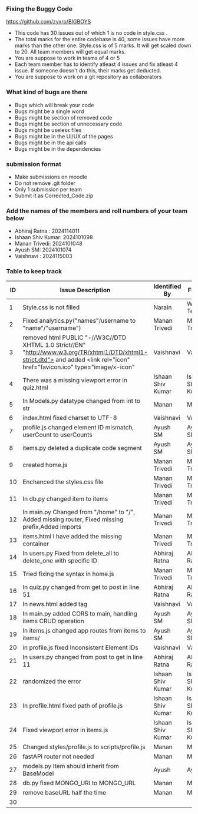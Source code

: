 ### Fixing the Buggy Code
https://github.com/zyxro/BIGBOYS
- This code has 30 issues out of which 1 is no code in style.css . 
- The total marks for the entire codebase is 40, some issues have more marks than the other one. Style.css is of 5 marks. It will get scaled down to 20. All team members will get equal marks.
- You are suppose to work in teams of 4 or 5
- Each team member has to identify atleast 4 issues and fix atleast 4 issue. If someone doesn't do this, their marks get deducted.
- You are suppose to work on a git repository as collaborators

### What kind of bugs are there

- Bugs which will break your code
- Bugs might be a single word
- Bugs might be section of removed code
- Bugs might be section of unnecessary code
- Bugs might be useless files
- Bugs might be in the UI/UX of the pages
- Bugs might be in the api calls
- Bugs might be in the dependencies  

### submission format

- Make submissions on moodle
- Do not remove .git folder 
- Only 1 submission per team
- Submit it as Corrected_Code.zip

### Add the names of the members and roll numbers of your team below

- Abhiraj Ratna : 2024114011
- Ishaan Shiv Kumar: 2024101098
- Manan Trivedi: 2024101048
- Ayush SM: 2024101074
- Vaishnavi : 2024115003


### Table to keep track

| ID  | Issue Description                                                                               | Identified By       | Fixed By         |
|-----|-------------------------------------------------------------------------------------------------|---------------------|------------------|
| 1   | Style.css is not filled                                                                         |         Narain      |     Whole Team   |
| 2   | Fixed analytics.py("names"/username to "name"/"username")                                       |    Manan Trivedi    |    Manan Trivedi |
| 3   | removed html PUBLIC "-//W3C//DTD XHTML 1.0 Strict//EN" "http://www.w3.org/TR/xhtml1/DTD/xhtml1-strict.dtd">  and added <link rel="icon" href="favicon.ico" type="image/x-icon"                                                                                |   Vaishnavi         |     Vaishnavi    |
| 4   | There was a missing viewport error in quiz.html                                                 |Ishaan Shiv Kumar    |Ishaan Shiv Kumar |
| 5   | In Models.py datatype changed from int to str                                                   |   Manan             |     Manan        |
| 6   | index.html fixed charset to UTF-8                        |   Vaishnavi         |   Vaishnavi      |
| 7   | profile.js changed element ID mismatch, userCount to userCounts                                 |  Ayush SM           |   Ayush SM       |
| 8   | items.py deleted a duplicate code segment                                                       |  Ayush SM           |   Ayush SM       |
| 9   | created home.js                                                                                 |  Manan Trivedi      |   Manan Trivedi  |
| 10  |Enchanced the styles.css file                                                                    |  Manan Trivedi      |   Manan Trivedi  |
| 11  |In db.py changed item to items                                                                   |  Manan Trivedi      |   Manan Trivedi |
| 12  |In main.py Changed from "/home" to "/", Added missing router, Fixed missing prefix,Added imports | Manan Trivedi       |    Manan Trivedi |
| 13  |items.html I have added the missing container                                                    |Manan Trivedi       |Manan Trivedi     |
| 14  |In users.py Fixed from delete_all to delete_one with specific ID                                 |   Abhiraj Ratna     | Abhiraj Ratna |
| 15  |Tried fixing the syntax in home.js                                                               |   Manan Trivedi |Manan Trivedi        |
| 16  |In quiz.py changed from get to post in line 51                                                   |  Abhiraj Ratna |  Abhiraj Ratna            |
| 17  |In news.html added <noscript> tag                                                                | Vaishnavi |   Vaishnavi |
| 18  |In main.py added CORS to main, handling items CRUD operation                                          | Ayush SM |     Ayush SM         |
| 19  |In items.js changed app routes from items to items/                                              |  Ayush SM   |Ayush SM |
| 20  |in profile.js fixed Inconsistent Element IDs                                                     |  Vaishnavi |    Vaishnavi          |
| 21  |In users.py changed from post to get in line 11                                                  |  Abhiraj Ratna|  Abhiraj Ratna   |
| 22  |randomized the error                                                                             |  Ishaan Shiv Kumar  |   Ishaan Shiv Kumar   |
| 23  |In profile.html fixed path of profile.js                                                         |   Ishaan Shiv Kumar  |   Ishaan Shiv Kumar |
| 24  |Fixed viewport error in items.js                                                                 |  Ishaan Shiv Kumar |    Ishaan Shiv Kumar  |
| 25  |Changed styles/profile.js to scripts/profile.js                                                      | Manan   | Manan      |
| 26  |fastAPI router not needed                                                             | Manan              |Manan              |
| 27  |models.py Item should inherit from BaseModel                                          |Ayush           |Ayush              |
| 28  |db.py fixed MONGO_URI to MONGO_URL                                          |   Manan            |Manan              |
| 29  | remove baseURL half the time                                         |   Manan            |   Manan   |
| 30  |                                          |               |              |